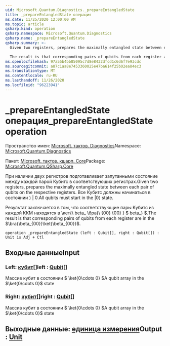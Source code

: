 ```yaml
---
uid: Microsoft.Quantum.Diagnostics._prepareEntangledState
title: _prepareEntangledState операция
ms.date: 11/25/2020 12:00:00 AM
ms.topic: article
qsharp.kind: operation
qsharp.namespace: Microsoft.Quantum.Diagnostics
qsharp.name: _prepareEntangledState
qsharp.summary: >-
  Given two registers, prepares the maximally entangled state between each pair of qubits on the respective registers. All qubits must start in the |0⟩ state.

  The result is that corresponding pairs of qubits from each register are in the $\bra{\beta_{00}}\ket{\beta_{00}}$.
ms.openlocfilehash: 97a55b4bb85095c7d8e8432dfcd1c6d6f7e93cdc
ms.sourcegitcommit: a87c1aa8e7453360025e47ba614f25b02ea84ec3
ms.translationtype: MT
ms.contentlocale: ru-RU
ms.lasthandoff: 11/26/2020
ms.locfileid: "96223941"
---
```

# <a name="_prepareentangledstate-operation"></a><span data-ttu-id="e73b5-102">_prepareEntangledState операция</span><span class="sxs-lookup"><span data-stu-id="e73b5-102">_prepareEntangledState operation</span></span>

<span data-ttu-id="e73b5-103">Пространство имен: [Microsoft. тактов. Diagnostics](xref:Microsoft.Quantum.Diagnostics)</span><span class="sxs-lookup"><span data-stu-id="e73b5-103">Namespace: [Microsoft.Quantum.Diagnostics](xref:Microsoft.Quantum.Diagnostics)</span></span>

<span data-ttu-id="e73b5-104">Пакет: [Microsoft. тактов. кшарп. Core](https://nuget.org/packages/Microsoft.Quantum.QSharp.Core)</span><span class="sxs-lookup"><span data-stu-id="e73b5-104">Package: [Microsoft.Quantum.QSharp.Core](https://nuget.org/packages/Microsoft.Quantum.QSharp.Core)</span></span>


<span data-ttu-id="e73b5-105">При наличии двух регистров подготавливает запутанными состояние между каждой парой Кубитс в соответствующих регистрах.</span><span class="sxs-lookup"><span data-stu-id="e73b5-105">Given two registers, prepares the maximally entangled state between each pair of qubits on the respective registers.</span></span>
<span data-ttu-id="e73b5-106">Все Кубитс должны начинаться в состоянии ⟩ | 0.</span><span class="sxs-lookup"><span data-stu-id="e73b5-106">All qubits must start in the |0⟩ state.</span></span>

<span data-ttu-id="e73b5-107">Результат заключается в том, что соответствующие пары Кубитс из каждой ККМ находятся в \кет{\ beta_ \бра{\ {00} {00} } $ beta_} $.</span><span class="sxs-lookup"><span data-stu-id="e73b5-107">The result is that corresponding pairs of qubits from each register are in the $\bra{\beta_{00}}\ket{\beta_{00}}$.</span></span>

```qsharp
operation _prepareEntangledState (left : Qubit[], right : Qubit[]) : Unit is Adj + Ctl
```


## <a name="input"></a><span data-ttu-id="e73b5-108">Входные данные</span><span class="sxs-lookup"><span data-stu-id="e73b5-108">Input</span></span>

### <a name="left--qubit"></a><span data-ttu-id="e73b5-109">Left: [кубит](xref:microsoft.quantum.lang-ref.qubit)[]</span><span class="sxs-lookup"><span data-stu-id="e73b5-109">left : [Qubit](xref:microsoft.quantum.lang-ref.qubit)[]</span></span>

<span data-ttu-id="e73b5-110">Массив кубит в состоянии $ \ket{0\cdots 0} $</span><span class="sxs-lookup"><span data-stu-id="e73b5-110">A qubit array in the $\ket{0\cdots 0}$ state</span></span>


### <a name="right--qubit"></a><span data-ttu-id="e73b5-111">Right: [кубит](xref:microsoft.quantum.lang-ref.qubit)[]</span><span class="sxs-lookup"><span data-stu-id="e73b5-111">right : [Qubit](xref:microsoft.quantum.lang-ref.qubit)[]</span></span>

<span data-ttu-id="e73b5-112">Массив кубит в состоянии $ \ket{0\cdots 0} $</span><span class="sxs-lookup"><span data-stu-id="e73b5-112">A qubit array in the $\ket{0\cdots 0}$ state</span></span>



## <a name="output--unit"></a><span data-ttu-id="e73b5-113">Выходные данные: [единица измерения](xref:microsoft.quantum.lang-ref.unit)</span><span class="sxs-lookup"><span data-stu-id="e73b5-113">Output : [Unit](xref:microsoft.quantum.lang-ref.unit)</span></span>

